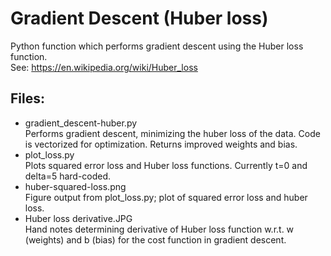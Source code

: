# Gradient Descent (Huber loss)
Python function which performs gradient descent using the Huber loss function.\
See: https://en.wikipedia.org/wiki/Huber_loss

## Files:
- gradient_descent-huber.py\
Performs gradient descent, minimizing the huber loss of the data. Code is vectorized for optimization. Returns improved weights and bias.
- plot_loss.py\
Plots squared error loss and Huber loss functions. Currently t=0 and delta=5 hard-coded.
- huber-squared-loss.png\
Figure output from plot_loss.py; plot of squared error loss and huber loss.
- Huber loss derivative.JPG\
Hand notes determining derivative of Huber loss function w.r.t. w (weights) and b (bias) for the cost function in gradient descent.
